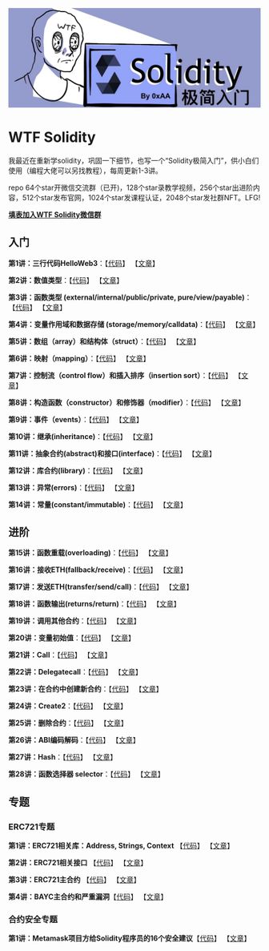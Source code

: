 ![](./img/logo2.jpeg)
# WTF Solidity
我最近在重新学solidity，巩固一下细节，也写一个“Solidity极简入门”，供小白们使用（编程大佬可以另找教程），每周更新1-3讲。

repo 64个star开微信交流群（已开)，128个star录教学视频，256个star出进阶内容，512个star发布官网，1024个star发课程认证，2048个star发社群NFT。LFG!

**[填表加入WTF Solidity微信群](https://docs.google.com/forms/d/e/1FAIpQLSe4KGT8Sh6sJ7hedQRuIYirOoZK_85miz3dw7vA1-YjodgJ-A/viewform?usp=sf_link)**

## 入门
**第1讲：三行代码HelloWeb3**：【[代码](https://github.com/AmazingAng/WTFSolidity/blob/main/01_HelloWeb3)】 【[文章](https://mirror.xyz/ninjak.eth/WfM30QbSWB2_-9t98g05unTmb_2ZXucOAZMPDa7MX48)】

**第2讲：数值类型**：【[代码](https://github.com/AmazingAng/WTFSolidity/blob/main/02_ValueTypes)】 【[文章](https://mirror.xyz/ninjak.eth/XHZVpWe8_sHBHgg6kkrNH2nAWYmQgoB7fKW8hoXnoyI)】

**第3讲：函数类型 (external/internal/public/private, pure/view/payable)**：【[代码](https://github.com/AmazingAng/WTFSolidity/blob/main/03_Function)】 【[文章](https://mirror.xyz/ninjak.eth/FWI887JBea4VpNiMlJ2ICyJ5aWUREReGo9Bz0X8iEVc)】

**第4讲：变量作用域和数据存储 (storage/memory/calldata)**：【[代码](https://github.com/AmazingAng/WTFSolidity/blob/main/04_DataStorage)】 【[文章](https://mirror.xyz/ninjak.eth/w5zJWGwElN2ei4tgtuJbTTpKwrGhb-igPY7wTVKRCgY)】

**第5讲：数组（array）和结构体（struct）**：【[代码](https://github.com/AmazingAng/WTFSolidity/blob/main/05_ArrayAndStruct)】 【[文章](https://mirror.xyz/ninjak.eth/zNxhHPjK8kjx_bSaauDUcEr9rX3hroalEzvYDatshvw)】

**第6讲：映射（mapping）**：【[代码](https://github.com/AmazingAng/WTFSolidity/blob/main/06_Mapping)】 【[文章](https://mirror.xyz/ninjak.eth/iHYV1C-KUBn8JoJRirhgMmcSNgmpaL4cv4trdOoZJB0)】

**第7讲：控制流（control flow）和插入排序（insertion sort）**：【[代码](https://github.com/AmazingAng/WTFSolidity/blob/main/07_InsertionSort)】 【[文章](https://mirror.xyz/ninjak.eth/8Q0vr-dyHfiIXS9KnivaQDxpM9cIQTNWoC68TNvCZ9c)】

**第8讲：构造函数（constructor）和修饰器（modifier）**：【[代码](https://github.com/AmazingAng/WTFSolidity/blob/main/08_Modifier)】 【[文章](https://mirror.xyz/ninjak.eth/X8HHTaD8hqkfshhugHHp7ho3EaLjuviya_g1l3MsF_U)】

**第9讲：事件（events）**：【[代码](https://github.com/AmazingAng/WTFSolidity/blob/main/09_Event)】 【[文章](https://mirror.xyz/ninjak.eth/nGSCuFbPHMo8mL1ErZMUwOZG_OUECzIWEsGhX0a5eOw)】

**第10讲：继承(inheritance)**：【[代码](https://github.com/AmazingAng/WTFSolidity/blob/main/10_Inheritance)】 【[文章](https://mirror.xyz/ninjak.eth/HTCOqhsxTXs42NNv3wfzNRQMN6qGHGYY9iaTJhhKBb4)】

**第11讲：抽象合约(abstract)和接口(interface)**：【[代码](https://github.com/AmazingAng/WTFSolidity/blob/main/11_Interface)】 【[文章](https://mirror.xyz/ninjak.eth/KKnoJJfHG69Pg3GQda_B454z_nJ1tesyBd4uOvh1WNM)】

**第12讲：库合约(library)**：【[代码](https://github.com/AmazingAng/WTFSolidity/blob/main/12_Library)】 【[文章](https://mirror.xyz/ninjak.eth/5nhKjOI40nCT0nCk6iO2TXry3xi09F1Ts4e5lMBlZ1w)】

**第13讲：异常(errors)**：【[代码](https://github.com/AmazingAng/WTFSolidity/blob/main/13_Errors)】 【[文章](https://mirror.xyz/ninjak.eth/XhhLu7PV1cAhOp9_m-dk9OoTj7offC7DkYYgsV3e31I)】

**第14讲：常量(constant/immutable)**：【[代码](https://github.com/AmazingAng/WTFSolidity/blob/main/14_Constant)】 【[文章](https://mirror.xyz/ninjak.eth/p9xMZTxCBLSKBqqP2dlyxHceev1V7Blmo5Wf-OY3R48)】

## 进阶

**第15讲：函数重载(overloading)**：【[代码](https://github.com/AmazingAng/WTFSolidity/blob/main/15_Overloading)】 【[文章](https://mirror.xyz/ninjak.eth/ADt6g13gwqt42-9_nBxMunSkVHeft6-yb1mp0XH-4f8)】

**第16讲：接收ETH(fallback/receive)**：【[代码](https://github.com/AmazingAng/WTFSolidity/blob/main/16_Fallback)】 【[文章](https://mirror.xyz/ninjak.eth/EroVZqHW1lfJFai3umiu4tb9r1ZbDVPOYC-puaZklAw)】

**第17讲：发送ETH(transfer/send/call)**：【[代码](https://github.com/AmazingAng/WTFSolidity/tree/main/17_SendETH)】 【[文章](https://mirror.xyz/ninjak.eth/NTNHraVAn2OWUKXpr0byphlxl8ytj7fRUAaOaLYfEtA)】

**第18讲：函数输出(returns/return)**：【[代码](https://github.com/AmazingAng/WTFSolidity/tree/main/18_Return)】 【[文章](https://mirror.xyz/ninjak.eth/FIGf9tF7wiBlLnQGXfEjVkJ0efzKBNltJS1fRxPKYTk)】

**第19讲：调用其他合约**：【[代码](https://github.com/AmazingAng/WTFSolidity/tree/main/19_CallContract)】 【[文章](https://mirror.xyz/ninjak.eth/fI48BkuT7wWzRaVKkn1VWxnfLpkUEvIZIJcO5iOIzbk)】

**第20讲：变量初始值**：【[代码](https://github.com/AmazingAng/WTFSolidity/tree/main/20_InitialValue)】 【[文章](https://mirror.xyz/ninjak.eth/WoWQ8s66meku9zPFsHGsXs4m7T6PauZPmfSak76qDkI)】

**第21讲：Call**：【[代码](https://github.com/AmazingAng/WTFSolidity/tree/main/21_Call)】 【[文章](https://mirror.xyz/ninjak.eth/vMJ0AHl3b_A5Lyey5lLdFhzkGT9wJ-D6vJpZpH0vlls)】

**第22讲：Delegatecall**：【[代码](https://github.com/AmazingAng/WTFSolidity/tree/main/22_Delegatecall)】 【[文章](https://mirror.xyz/ninjak.eth/hW9iLCOUUqsRCCZbzGS3x5m0wXfJBhlYQWLq93rplcU)】

**第23讲：在合约中创建新合约**：【[代码](https://github.com/AmazingAng/WTFSolidity/tree/main/23_Create)】 【[文章](https://mirror.xyz/ninjak.eth/kojopp2CgDK3ehHxXc_2fkZe87uM0O5OmsEU6y83eJs)】

**第24讲：Create2**：【[代码](https://github.com/AmazingAng/WTFSolidity/tree/main/24_Create2)】 【[文章](https://mirror.xyz/ninjak.eth/Dz7kd6-RrcNvdHnptWKzsW9AcIOSA8PoVsMsQh8nlEM)】

**第25讲：删除合约**：【[代码](https://github.com/AmazingAng/WTFSolidity/tree/main/25_DeleteContract)】 【[文章](https://mirror.xyz/ninjak.eth/080JeNq8X_HfciftWa-ed0S6Wb5YFuIb5GPVISu1gIc)】

**第26讲：ABI编码解码**：【[代码](https://github.com/AmazingAng/WTFSolidity/tree/main/26_ABIEncode)】 【[文章](https://mirror.xyz/ninjak.eth/jXJnvwkoQzvJaqVIxagxneSZim6Qxm-StuNNxLuKuw8)】

**第27讲：Hash**：【[代码](https://github.com/AmazingAng/WTFSolidity/tree/main/27_Hash)】 【[文章](https://mirror.xyz/ninjak.eth/csiRSVEpEwj7f0OOtSpm1KdGHRqD4fNogmiahHx60nE)】

**第28讲：函数选择器 selector**：【[代码](https://github.com/AmazingAng/WTFSolidity/tree/main/28_Selector)】 【[文章](https://mirror.xyz/ninjak.eth/_Q-N_VGUV8F4QZbggR8Swv16LStBdfkeQb8qwSfoNTw)】

## 专题
### ERC721专题
**第1讲：ERC721相关库：Address, Strings, Context** 【[代码](https://github.com/AmazingAng/WTFSolidity/blob/main/ERC721)】 【[文章](https://mirror.xyz/ninjak.eth/PAsIFLAmEoMufZsXlX0NWsVF8DHpHz3OrYlooosy9Ho)】

**第2讲：ERC721相关接口** 【[代码](https://github.com/AmazingAng/WTFSolidity/blob/main/ERC721)】 【[文章](https://mirror.xyz/ninjak.eth/4mPkMgHViRjx8OM7TAI-M-2oMfRle36ULzqlpC6S7IQ)】

**第3讲：ERC721主合约** 【[代码](https://github.com/AmazingAng/WTFSolidity/blob/main/ERC721/ERC721.sol)】 【[文章](https://mirror.xyz/ninjak.eth/-evZa3S--yw9vVcXfhn9I3UiNRaqWOTLG0eZFFgbcT0)】

**第4讲：BAYC主合约和严重漏洞**【[代码](https://github.com/AmazingAng/WTFSolidity/blob/main/ERC721/BAYC.sol)】 【[文章](https://mirror.xyz/ninjak.eth/_buBOQflWtHDpLbg18Fp8zLe8AmLiPka2y-UhppK_u0)】

### 合约安全专题

**第1讲：Metamask项目方给Solidity程序员的16个安全建议**【[代码](https://github.com/AmazingAng/WTFSolidity/tree/main/Security/Consensys2020)】 【[文章](https://mirror.xyz/ninjak.eth/ygaDE0QQwn3lfI-AVaw0ZMqHQtWCdzo-XV450j2camc)】
